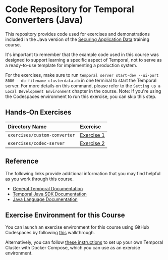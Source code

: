 # Code Repository for Temporal Converters (Java)

This repository provides code used for exercises and demonstrations
included in the Java version of the
[Securing Application Data](https://learn.temporal.io/courses/appdatasec)
training course.

It's important to remember that the example code used in this course was designed
to support learning a specific aspect of Temporal, not to serve as a ready-to-use
template for implementing a production system.

For the exercises, make sure to run `temporal server start-dev --ui-port 8080 --db-filename clusterdata.db` in one terminal to start the Temporal server. For more details on this command, please refer to the `Setting up a Local Development Environment` chapter in the course. Note: If you're using the Codespaces environment to run this exercise, you can skip this step.

## Hands-On Exercises

| Directory Name               | Exercise                                           |
| :--------------------------- | :------------------------------------------------- |
| `exercises/custom-converter` | [Exercise 1](exercises/custom-converter/README.md) |
| `exercises/codec-server`     | [Exercise 2](exercises/codec-server/README.md)     |

## Reference

The following links provide additional information that you may find helpful as you work through this course.

- [General Temporal Documentation](https://docs.temporal.io/)
- [Temporal Java SDK Documentation](https://www.javadoc.io/doc/io.temporal/temporal-sdk/latest/index.html)
- [Java Language Documentation](https://docs.oracle.com/en/java/)

## Exercise Environment for this Course

You can launch an exercise environment for this course using GitHub Codespaces by 
following [this](codespaces.md) walkthrough.

Alternatively, you can follow
[these instructions](https://learn.temporal.io/getting_started/java/dev_environment/) to
set up your own Temporal Cluster with Docker Compose, which you can use as an
exercise environment.
